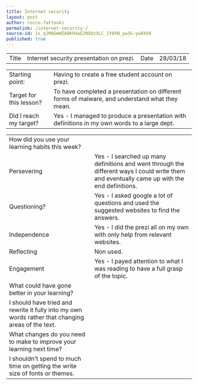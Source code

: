 ```yaml
---
title: Internet security 
layout: post
author: rocco.fattouki
permalink: /internet-security-/
source-id: 1s_qJM8GmWZA8KO4aE2NG0zXLC_1Y8XN_yw3G-yw8XO4
published: true
---
```

<table>
  <tr>
    <td>Title</td>
    <td>Internet security presentation on prezi.
</td>
    <td>Date</td>
    <td>28/03/18</td>
  </tr>
</table>


<table>
  <tr>
    <td>Starting point:</td>
    <td>Having to create a free student account on prezi.</td>
  </tr>
  <tr>
    <td>Target for this lesson?</td>
    <td>To have completed a presentation on different forms of malware, and understand what they mean.</td>
  </tr>
  <tr>
    <td>Did I reach my target? </td>
    <td>Yes - I managed to produce a presentation with definitions in my own words to a large dept.</td>
  </tr>
</table>


<table>
  <tr>
    <td>How did you use your learning habits this week?</td>
    <td></td>
  </tr>
  <tr>
    <td>Persevering</td>
    <td>Yes - I searched up many definitions and went through the different ways I could write them and eventually came up with the end definitions.</td>
  </tr>
  <tr>
    <td>Questioning?</td>
    <td>Yes - I asked google a lot of questions and used the suggested websites to find the answers.</td>
  </tr>
  <tr>
    <td>Independence</td>
    <td>Yes - I did the prezi all on my own with only help from relevant websites.</td>
  </tr>
  <tr>
    <td>Reflecting</td>
    <td>Non used.</td>
  </tr>
  <tr>
    <td>Engagement</td>
    <td>Yes - I payed attention to what I was reading to have a full grasp of the topic.</td>
  </tr>
  <tr>
    <td>What could have gone better in your learning?</td>
    <td></td>
  </tr>
  <tr>
    <td>I should have tried and rewrite it fully into my own words rather that changing areas of the text.</td>
    <td></td>
  </tr>
  <tr>
    <td>What changes do you need to make to improve your learning next time?</td>
    <td></td>
  </tr>
  <tr>
    <td>I shouldn't spend to much time on getting the write size of fonts or themes.</td>
    <td></td>
  </tr>
</table>



